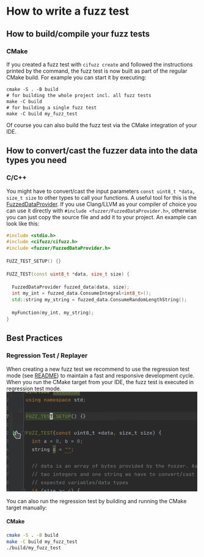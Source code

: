 # How to write a fuzz test


## How to build/compile your fuzz tests

### CMake

If you created a fuzz test with `cifuzz create` and followed the 
instructions printed by the command, the fuzz test is now built as part 
of the regular CMake build. For example you can start it by executing: 

```
cmake -S . -B build
# for building the whole project incl. all fuzz tests
make -C build
# for building a single fuzz test
make -C build my_fuzz_test
```

Of course you can also build the fuzz test via the CMake integration 
of your IDE.

## How to convert/cast the fuzzer data into the data types you need

### C/C++

You might have to convert/cast the input parameters 
`const uint8_t *data, size_t size` to other types to call your 
functions. A useful tool for this is the [FuzzedDataProvider](https://github.com/google/fuzzing/blob/master/docs/split-inputs.md#fuzzed-data-provider).
If you use Clang/LLVM as your compiler of choice you can use it directly with 
`#include <fuzzer/FuzzedDataProvider.h>`, otherwise you can just copy 
the source file and add it to your project. 
An example can look like this:

``` cpp
#include <stdio.h>
#include <cifuzz/cifuzz.h>
#include <fuzzer/FuzzedDataProvider.h>

FUZZ_TEST_SETUP() {}

FUZZ_TEST(const uint8_t *data, size_t size) {

  FuzzedDataProvider fuzzed_data(data, size);
  int my_int = fuzzed_data.ConsumeIntegral<int8_t>();
  std::string my_string = fuzzed_data.ConsumeRandomLengthString();

  myFunction(my_int, my_string);
}
```

## Best Practices

### Regression Test / Replayer

When creating a new fuzz test we recommend to use the regression test
mode (see [README](../README.md)) to maintain a fast and responsive
development cycle. 
When you run the CMake target from your IDE, the fuzz test is 
executed in regression test mode.
![fuzz test in CMake](/docs/assets/cmake_clion.gif)

You can also run the regression test by building and running the CMake 
target manually:

#### CMake
``` bash
cmake -S . -B build
make -C build my_fuzz_test
./build/my_fuzz_test
```
